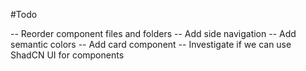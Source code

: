 #Todo

-- Reorder component files and folders
-- Add side navigation
-- Add semantic colors
-- Add card component
-- Investigate if we can use ShadCN UI for components